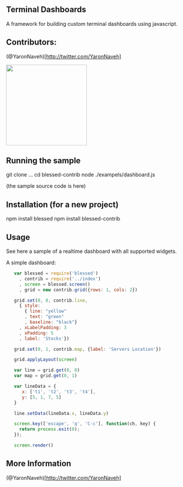 ## Terminal Dashboards

A framework for building custom terminal dashboards using javascript.

## Contributors:

(@YaronNaveh)[http://twitter.com/YaronNaveh]

<img src="https://raw.githubusercontent.com/yaronn/blessed-contrib/master/docs/images/term3.gif"  width="220px" />


## Running the sample

   git clone ...
   cd blessed-contrib
   node ./exampels/dashboard.js

(the sample source code is here)


## Installation (for a new project)

   npm install blessed
   npm install blessed-contrib


## Usage

See here a sample of a realtime dashboard with all supported widgets.

A simple dashboard:

`````javascript
   var blessed = require('blessed')
     , contrib = require('../index')
     , screen = blessed.screen()
     , grid = new contrib.grid({rows: 1, cols: 2})

   grid.set(0, 0, contrib.line, 
     { style: 
       { line: "yellow"
       , text: "green"
       , baseline: "black"}
     , xLabelPadding: 3
     , xPadding: 5
     , label: 'Stocks'})

   grid.set(0, 1, contrib.map, {label: 'Servers Location'})

   grid.applyLayout(screen)

   var line = grid.get(0, 0)
   var map = grid.get(0, 1)

   var lineData = {
      x: ['t1', 't2', 't3', 't4'],
      y: [5, 1, 7, 5]
   }

   line.setData(lineData.x, lineData.y)

   screen.key(['escape', 'q', 'C-c'], function(ch, key) {
     return process.exit(0);
   });

   screen.render()
`````

## More Information
(@YaronNaveh)[http://twitter.com/YaronNaveh]
